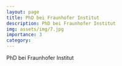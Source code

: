 ```yaml
---
layout: page
title: PhD bei Fraunhofer Institut
description: PhD bei Fraunhofer Institut
img: assets/img/7.jpg
importance: 3
category:
---
```


PhD bei Fraunhofer Institut